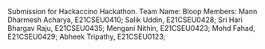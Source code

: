 Submission for Hackaccino Hackathon.
Team Name: Bloop
Members: Mann Dharmesh Acharya, E21CSEU0410;
Salik Uddin, E21CSEU0428;
Sri Hari Bhargav Raju, E21CSEU0435;
Mengani Nithin, E21CSEU0423;
Mohd Fahad, E21CSEU0429;
Abheek Tripathy, E21CSEU0123;

